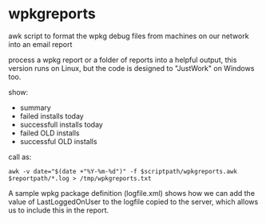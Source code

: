 # wpkgreports
awk script to format the wpkg debug files from machines on our network into an email report

process a wpkg report or a folder of reports into a helpful output, this version runs on Linux, but the code is designed to "JustWork" on Windows too.

show:

* summary
* failed installs today
* successfull installs today
* failed OLD installs
* successful OLD installs

call as:

`awk -v date="$(date +"%Y-%m-%d")" -f $scriptpath/wpkgreports.awk $reportpath/*.log > /tmp/wpkgreports.txt`

A sample wpkg package definition (logfile.xml) shows how we can add the value of LastLoggedOnUser to the logfile copied to the server, which allows us to include this in the report.
